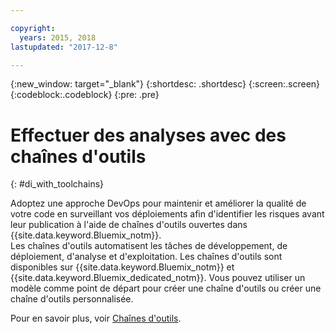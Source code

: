 ```yaml
---

copyright:
  years: 2015, 2018
lastupdated: "2017-12-8"

---
```


{:new_window: target="_blank"}
{:shortdesc: .shortdesc}
{:screen:.screen}
{:codeblock:.codeblock}
{:pre: .pre}

# Effectuer des analyses avec des chaînes d'outils
{: #di_with_toolchains}

Adoptez une approche DevOps pour maintenir et améliorer la qualité de votre code en surveillant vos déploiements afin d'identifier les risques avant leur publication à l'aide de chaînes d'outils ouvertes dans {{site.data.keyword.Bluemix_notm}}.  
Les chaînes d'outils automatisent les tâches de développement, de déploiement, d'analyse et d'exploitation.
Les chaînes d'outils sont disponibles sur {{site.data.keyword.Bluemix_notm}} et {{site.data.keyword.Bluemix_dedicated_notm}}. Vous pouvez utiliser un modèle comme point de départ pour créer une chaîne d'outils ou créer une chaîne d'outils personnalisée. 

Pour en savoir plus, voir [Chaînes d'outils](/docs/services/ContinuousDelivery/toolchains_about.html#toolchains_about).
